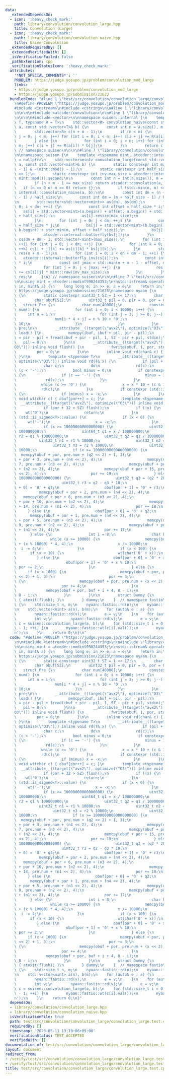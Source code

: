 ```yaml
---
data:
  _extendedDependsOn:
  - icon: ':heavy_check_mark:'
    path: library/convolution/convolution_large.hpp
    title: Convolution (Large)
  - icon: ':heavy_check_mark:'
    path: library/convolution/convolution_naive.hpp
    title: Naive Convolution
  _extendedRequiredBy: []
  _extendedVerifiedWith: []
  _isVerificationFailed: false
  _pathExtension: cpp
  _verificationStatusIcon: ':heavy_check_mark:'
  attributes:
    '*NOT_SPECIAL_COMMENTS*': ''
    PROBLEM: https://judge.yosupo.jp/problem/convolution_mod_large
    links:
    - https://judge.yosupo.jp/problem/convolution_mod_large
    - https://judge.yosupo.jp/submission/21623
  bundledCode: "#line 1 \"test/src/convolution/convolution_large/convolution_large.test.cpp\"\
    \n#define PROBLEM \"https://judge.yosupo.jp/problem/convolution_mod_large\"\n\n\
    #include <iostream>\n#include <cstring>\n\n#line 1 \"library/convolution/convolution_large.hpp\"\
    \n\n\n\n#include <atcoder/convolution>\n\n#line 1 \"library/convolution/convolution_naive.hpp\"\
    \n\n\n\n#include <vector>\n\nnamespace suisen::internal {\n    template <typename\
    \ T, typename R = T>\n    std::vector<R> convolution_naive(const std::vector<T>&\
    \ a, const std::vector<T>& b) {\n        const int n = a.size(), m = b.size();\n\
    \        std::vector<R> c(n + m - 1);\n        if (n < m) {\n            for (int\
    \ j = 0; j < m; j++) for (int i = 0; i < n; i++) c[i + j] += R(a[i]) * b[j];\n\
    \        } else {\n            for (int i = 0; i < n; i++) for (int j = 0; j <\
    \ m; j++) c[i + j] += R(a[i]) * b[j];\n        }\n        return c;\n    }\n}\
    \ // namespace suisen\n\n\n\n#line 7 \"library/convolution/convolution_large.hpp\"\
    \n\nnamespace suisen {\n    template <typename mint, atcoder::internal::is_static_modint_t<mint>*\
    \ = nullptr>\n    std::vector<mint> convolution_large(const std::vector<mint>&\
    \ a, const std::vector<mint>& b) {\n        static constexpr int max_size = (mint::mod()\
    \ - 1) & -(mint::mod() - 1);\n        static constexpr int half_size = max_size\
    \ >> 1;\n        static constexpr int inv_max_size = atcoder::internal::inv_gcd(max_size,\
    \ mint::mod()).second;\n\n        const int n = int(a.size()), m = int(b.size());\n\
    \        if (n + m - 1 <= max_size) return atcoder::convolution(a, b);\n     \
    \   if (n == 0 or m == 0) return {};\n        if (std::min(n, m) <= 60) return\
    \ internal::convolution_naive(a, b);\n\n        const int dn = (n + half_size\
    \ - 1) / half_size;\n        const int dm = (m + half_size - 1) / half_size;\n\
    \n        std::vector<std::vector<mint>> as(dn), bs(dm);\n        for (int i =\
    \ 0; i < dn; ++i) {\n            const int offset = half_size * i;\n         \
    \   as[i] = std::vector<mint>(a.begin() + offset, a.begin() + std::min(n, offset\
    \ + half_size));\n            as[i].resize(max_size);\n            atcoder::internal::butterfly(as[i]);\n\
    \        }\n        for (int j = 0; j < dm; ++j) {\n            const int offset\
    \ = half_size * j;\n            bs[j] = std::vector<mint>(b.begin() + offset,\
    \ b.begin() + std::min(m, offset + half_size));\n            bs[j].resize(max_size);\n\
    \            atcoder::internal::butterfly(bs[j]);\n        }\n        std::vector<std::vector<mint>>\
    \ cs(dn + dm - 1, std::vector<mint>(max_size));\n        for (int i = 0; i < dn;\
    \ ++i) for (int j = 0; j < dm; ++j) {\n            for (int k = 0; k < max_size;\
    \ ++k) cs[i + j][k] += as[i][k] * bs[j][k];\n        }\n        std::vector<mint>\
    \ res(n + m - 1);\n        for (int i = 0; i < dn + dm - 1; ++i) {\n         \
    \   atcoder::internal::butterfly_inv(cs[i]);\n            const int offset = half_size\
    \ * i;\n            const int jmax = std::min(n + m - 1 - offset, max_size);\n\
    \            for (int j = 0; j < jmax; ++j) {\n                res[offset + j]\
    \ += cs[i][j] * mint::raw(inv_max_size);\n            }\n        }\n        return\
    \ res;\n    }\n} // namespace suisen\n\n\n\n#line 7 \"test/src/convolution/convolution_large/convolution_large.test.cpp\"\
    \n\nusing mint = atcoder::modint998244353;\n\nstd::istream& operator>>(std::istream&\
    \ in, mint& a) {\n    long long e; in >> e; a = e;\n    return in;\n}\n\n// from\
    \ https://judge.yosupo.jp/submission/21623\nnamespace nyaan {\n    namespace fastio\
    \ {\n        static constexpr uint32_t SZ = 1 << 17;\n        char ibuf[SZ];\n\
    \        char obuf[SZ];\n        uint32_t pil = 0, pir = 0, por = 0;\n\n     \
    \   struct Pre {\n            char num[40000];\n            constexpr Pre() :\
    \ num() {\n                for (int i = 0; i < 10000; i++) {\n               \
    \     int n = i;\n                    for (int j = 3; j >= 0; j--) {\n       \
    \                 num[i * 4 + j] = n % 10 + '0';\n                        n /=\
    \ 10;\n                    }\n                }\n            }\n        } constexpr\
    \ pre;\n\n        __attribute__((target(\"avx2\"), optimize(\"O3\"))) inline void\
    \ load() {\n            memcpy(ibuf, ibuf + pil, pir - pil);\n            pir\
    \ = pir - pil + fread(ibuf + pir - pil, 1, SZ - pir + pil, stdin);\n         \
    \   pil = 0;\n        }\n\n        __attribute__((target(\"avx2\"), optimize(\"\
    O3\"))) inline void flush() {\n            fwrite(obuf, 1, por, stdout);\n   \
    \         por = 0;\n        }\n\n        inline void rd(char& c) { c = ibuf[pil++];\
    \ }\n\n        template <typename T>\n        __attribute__((target(\"avx2\"),\
    \ optimize(\"O3\"))) inline void rd(T& x) {\n            if (pil + 32 > pir) load();\n\
    \            char c;\n            do\n                rd(c);\n            while\
    \ (c < '-');\n            bool minus = 0;\n            if constexpr (std::is_signed<T>::value)\
    \ {\n                if (c == '-') {\n                    minus = 1;\n       \
    \             rd(c);\n                }\n            }\n            x = 0;\n \
    \           while (c >= '0') {\n                x = x * 10 + (c & 15);\n     \
    \           rd(c);\n            }\n            if constexpr (std::is_signed<T>::value)\
    \ {\n                if (minus) x = -x;\n            }\n        }\n\n        inline\
    \ void wt(char c) { obuf[por++] = c; }\n        template <typename T>\n      \
    \  __attribute__((target(\"avx2\"), optimize(\"O3\"))) inline void wt(T x) {\n\
    \            if (por + 32 > SZ) flush();\n            if (!x) {\n            \
    \    wt('0');\n                return;\n            }\n            if constexpr\
    \ (std::is_signed<T>::value) {\n                if (x < 0) {\n               \
    \     wt('-');\n                    x = -x;\n                }\n            }\n\
    \            if (x >= 10000000000000000) {\n                uint32_t r1 = x %\
    \ 100000000;\n                uint64_t q1 = x / 100000000;\n                uint32_t\
    \ r2 = q1 % 100000000;\n                uint32_t q2 = q1 / 100000000;\n      \
    \          uint32_t n1 = r1 % 10000;\n                uint32_t n2 = r1 / 10000;\n\
    \                uint32_t n3 = r2 % 10000;\n                uint32_t n4 = r2 /\
    \ 10000;\n                if (x >= 1000000000000000000) {\n                  \
    \  memcpy(obuf + por, pre.num + (q2 << 2) + 1, 3);\n                    memcpy(obuf\
    \ + por + 3, pre.num + (n4 << 2), 4);\n                    memcpy(obuf + por +\
    \ 7, pre.num + (n3 << 2), 4);\n                    memcpy(obuf + por + 11, pre.num\
    \ + (n2 << 2), 4);\n                    memcpy(obuf + por + 15, pre.num + (n1\
    \ << 2), 4);\n                    por += 19;\n                } else if (x >=\
    \ 100000000000000000) {\n                    uint32_t q3 = (q2 * 205) >> 11;\n\
    \                    uint32_t r3 = q2 - q3 * 10;\n                    obuf[por\
    \ + 0] = '0' + q3;\n                    obuf[por + 1] = '0' + r3;\n          \
    \          memcpy(obuf + por + 2, pre.num + (n4 << 2), 4);\n                 \
    \   memcpy(obuf + por + 6, pre.num + (n3 << 2), 4);\n                    memcpy(obuf\
    \ + por + 10, pre.num + (n2 << 2), 4);\n                    memcpy(obuf + por\
    \ + 14, pre.num + (n1 << 2), 4);\n                    por += 18;\n           \
    \     } else {\n                    obuf[por + 0] = '0' + q2;\n              \
    \      memcpy(obuf + por + 1, pre.num + (n4 << 2), 4);\n                    memcpy(obuf\
    \ + por + 5, pre.num + (n3 << 2), 4);\n                    memcpy(obuf + por +\
    \ 9, pre.num + (n2 << 2), 4);\n                    memcpy(obuf + por + 13, pre.num\
    \ + (n1 << 2), 4);\n                    por += 17;\n                }\n      \
    \      } else {\n                int i = 8;\n                char buf[12];\n \
    \               while (x >= 10000) {\n                    memcpy(buf + i, pre.num\
    \ + (x % 10000) * 4, 4);\n                    x /= 10000;\n                  \
    \  i -= 4;\n                }\n                if (x < 100) {\n              \
    \      if (x < 10) {\n                        wt(char('0' + x));\n           \
    \         } else {\n                        obuf[por + 0] = '0' + x / 10;\n  \
    \                      obuf[por + 1] = '0' + x % 10;\n                       \
    \ por += 2;\n                    }\n                } else {\n               \
    \     if (x < 1000) {\n                        memcpy(obuf + por, pre.num + (x\
    \ << 2) + 1, 3);\n                        por += 3;\n                    } else\
    \ {\n                        memcpy(obuf + por, pre.num + (x << 2), 4);\n    \
    \                    por += 4;\n                    }\n                }\n   \
    \             memcpy(obuf + por, buf + i + 4, 8 - i);\n                por +=\
    \ 8 - i;\n            }\n        }\n\n        struct Dummy {\n            Dummy()\
    \ { atexit(flush); }\n        } dummy;\n    }  // namespace fastio\n}\n\nint main()\
    \ {\n    std::size_t n, m;\n    nyaan::fastio::rd(n);\n    nyaan::fastio::rd(m);\n\
    \n    std::vector<mint> a(n), b(m);\n    for (auto& e : a) {\n        int v;\n\
    \        nyaan::fastio::rd(v);\n        e = v;\n    }\n    for (auto& e : b) {\n\
    \        int v;\n        nyaan::fastio::rd(v);\n        e = v;\n    }\n\n    std::vector<mint>\
    \ c = suisen::convolution_large(a, b);\n    for (std::size_t i = 0; i < n + m\
    \ - 1; ++i) {\n        nyaan::fastio::wt(c[i].val());\n        nyaan::fastio::wt('\\\
    n');\n    }\n    return 0;\n}\n"
  code: "#define PROBLEM \"https://judge.yosupo.jp/problem/convolution_mod_large\"\
    \n\n#include <iostream>\n#include <cstring>\n\n#include \"library/convolution/convolution_large.hpp\"\
    \n\nusing mint = atcoder::modint998244353;\n\nstd::istream& operator>>(std::istream&\
    \ in, mint& a) {\n    long long e; in >> e; a = e;\n    return in;\n}\n\n// from\
    \ https://judge.yosupo.jp/submission/21623\nnamespace nyaan {\n    namespace fastio\
    \ {\n        static constexpr uint32_t SZ = 1 << 17;\n        char ibuf[SZ];\n\
    \        char obuf[SZ];\n        uint32_t pil = 0, pir = 0, por = 0;\n\n     \
    \   struct Pre {\n            char num[40000];\n            constexpr Pre() :\
    \ num() {\n                for (int i = 0; i < 10000; i++) {\n               \
    \     int n = i;\n                    for (int j = 3; j >= 0; j--) {\n       \
    \                 num[i * 4 + j] = n % 10 + '0';\n                        n /=\
    \ 10;\n                    }\n                }\n            }\n        } constexpr\
    \ pre;\n\n        __attribute__((target(\"avx2\"), optimize(\"O3\"))) inline void\
    \ load() {\n            memcpy(ibuf, ibuf + pil, pir - pil);\n            pir\
    \ = pir - pil + fread(ibuf + pir - pil, 1, SZ - pir + pil, stdin);\n         \
    \   pil = 0;\n        }\n\n        __attribute__((target(\"avx2\"), optimize(\"\
    O3\"))) inline void flush() {\n            fwrite(obuf, 1, por, stdout);\n   \
    \         por = 0;\n        }\n\n        inline void rd(char& c) { c = ibuf[pil++];\
    \ }\n\n        template <typename T>\n        __attribute__((target(\"avx2\"),\
    \ optimize(\"O3\"))) inline void rd(T& x) {\n            if (pil + 32 > pir) load();\n\
    \            char c;\n            do\n                rd(c);\n            while\
    \ (c < '-');\n            bool minus = 0;\n            if constexpr (std::is_signed<T>::value)\
    \ {\n                if (c == '-') {\n                    minus = 1;\n       \
    \             rd(c);\n                }\n            }\n            x = 0;\n \
    \           while (c >= '0') {\n                x = x * 10 + (c & 15);\n     \
    \           rd(c);\n            }\n            if constexpr (std::is_signed<T>::value)\
    \ {\n                if (minus) x = -x;\n            }\n        }\n\n        inline\
    \ void wt(char c) { obuf[por++] = c; }\n        template <typename T>\n      \
    \  __attribute__((target(\"avx2\"), optimize(\"O3\"))) inline void wt(T x) {\n\
    \            if (por + 32 > SZ) flush();\n            if (!x) {\n            \
    \    wt('0');\n                return;\n            }\n            if constexpr\
    \ (std::is_signed<T>::value) {\n                if (x < 0) {\n               \
    \     wt('-');\n                    x = -x;\n                }\n            }\n\
    \            if (x >= 10000000000000000) {\n                uint32_t r1 = x %\
    \ 100000000;\n                uint64_t q1 = x / 100000000;\n                uint32_t\
    \ r2 = q1 % 100000000;\n                uint32_t q2 = q1 / 100000000;\n      \
    \          uint32_t n1 = r1 % 10000;\n                uint32_t n2 = r1 / 10000;\n\
    \                uint32_t n3 = r2 % 10000;\n                uint32_t n4 = r2 /\
    \ 10000;\n                if (x >= 1000000000000000000) {\n                  \
    \  memcpy(obuf + por, pre.num + (q2 << 2) + 1, 3);\n                    memcpy(obuf\
    \ + por + 3, pre.num + (n4 << 2), 4);\n                    memcpy(obuf + por +\
    \ 7, pre.num + (n3 << 2), 4);\n                    memcpy(obuf + por + 11, pre.num\
    \ + (n2 << 2), 4);\n                    memcpy(obuf + por + 15, pre.num + (n1\
    \ << 2), 4);\n                    por += 19;\n                } else if (x >=\
    \ 100000000000000000) {\n                    uint32_t q3 = (q2 * 205) >> 11;\n\
    \                    uint32_t r3 = q2 - q3 * 10;\n                    obuf[por\
    \ + 0] = '0' + q3;\n                    obuf[por + 1] = '0' + r3;\n          \
    \          memcpy(obuf + por + 2, pre.num + (n4 << 2), 4);\n                 \
    \   memcpy(obuf + por + 6, pre.num + (n3 << 2), 4);\n                    memcpy(obuf\
    \ + por + 10, pre.num + (n2 << 2), 4);\n                    memcpy(obuf + por\
    \ + 14, pre.num + (n1 << 2), 4);\n                    por += 18;\n           \
    \     } else {\n                    obuf[por + 0] = '0' + q2;\n              \
    \      memcpy(obuf + por + 1, pre.num + (n4 << 2), 4);\n                    memcpy(obuf\
    \ + por + 5, pre.num + (n3 << 2), 4);\n                    memcpy(obuf + por +\
    \ 9, pre.num + (n2 << 2), 4);\n                    memcpy(obuf + por + 13, pre.num\
    \ + (n1 << 2), 4);\n                    por += 17;\n                }\n      \
    \      } else {\n                int i = 8;\n                char buf[12];\n \
    \               while (x >= 10000) {\n                    memcpy(buf + i, pre.num\
    \ + (x % 10000) * 4, 4);\n                    x /= 10000;\n                  \
    \  i -= 4;\n                }\n                if (x < 100) {\n              \
    \      if (x < 10) {\n                        wt(char('0' + x));\n           \
    \         } else {\n                        obuf[por + 0] = '0' + x / 10;\n  \
    \                      obuf[por + 1] = '0' + x % 10;\n                       \
    \ por += 2;\n                    }\n                } else {\n               \
    \     if (x < 1000) {\n                        memcpy(obuf + por, pre.num + (x\
    \ << 2) + 1, 3);\n                        por += 3;\n                    } else\
    \ {\n                        memcpy(obuf + por, pre.num + (x << 2), 4);\n    \
    \                    por += 4;\n                    }\n                }\n   \
    \             memcpy(obuf + por, buf + i + 4, 8 - i);\n                por +=\
    \ 8 - i;\n            }\n        }\n\n        struct Dummy {\n            Dummy()\
    \ { atexit(flush); }\n        } dummy;\n    }  // namespace fastio\n}\n\nint main()\
    \ {\n    std::size_t n, m;\n    nyaan::fastio::rd(n);\n    nyaan::fastio::rd(m);\n\
    \n    std::vector<mint> a(n), b(m);\n    for (auto& e : a) {\n        int v;\n\
    \        nyaan::fastio::rd(v);\n        e = v;\n    }\n    for (auto& e : b) {\n\
    \        int v;\n        nyaan::fastio::rd(v);\n        e = v;\n    }\n\n    std::vector<mint>\
    \ c = suisen::convolution_large(a, b);\n    for (std::size_t i = 0; i < n + m\
    \ - 1; ++i) {\n        nyaan::fastio::wt(c[i].val());\n        nyaan::fastio::wt('\\\
    n');\n    }\n    return 0;\n}"
  dependsOn:
  - library/convolution/convolution_large.hpp
  - library/convolution/convolution_naive.hpp
  isVerificationFile: true
  path: test/src/convolution/convolution_large/convolution_large.test.cpp
  requiredBy: []
  timestamp: '2023-05-11 13:19:06+09:00'
  verificationStatus: TEST_ACCEPTED
  verifiedWith: []
documentation_of: test/src/convolution/convolution_large/convolution_large.test.cpp
layout: document
redirect_from:
- /verify/test/src/convolution/convolution_large/convolution_large.test.cpp
- /verify/test/src/convolution/convolution_large/convolution_large.test.cpp.html
title: test/src/convolution/convolution_large/convolution_large.test.cpp
---
```

